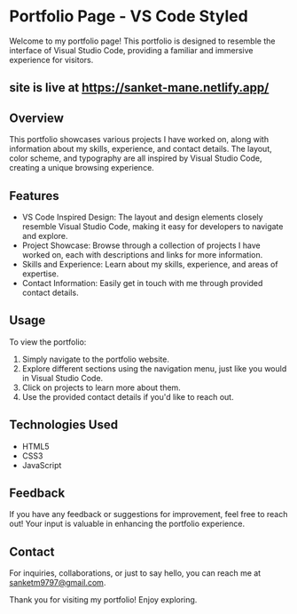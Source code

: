 # Portfolio Page - VS Code Styled

Welcome to my portfolio page! This portfolio is designed to resemble the interface of Visual Studio Code, providing a familiar and immersive experience for visitors.

## site is live at https://sanket-mane.netlify.app/

## Overview

This portfolio showcases various projects I have worked on, along with information about my skills, experience, and contact details. The layout, color scheme, and typography are all inspired by Visual Studio Code, creating a unique browsing experience.

## Features

- VS Code Inspired Design: The layout and design elements closely resemble Visual Studio Code, making it easy for developers to navigate and explore.
- Project Showcase: Browse through a collection of projects I have worked on, each with descriptions and links for more information.
- Skills and Experience: Learn about my skills, experience, and areas of expertise.
- Contact Information: Easily get in touch with me through provided contact details.

## Usage

To view the portfolio:
1. Simply navigate to the portfolio website.
2. Explore different sections using the navigation menu, just like you would in Visual Studio Code.
3. Click on projects to learn more about them.
4. Use the provided contact details if you'd like to reach out.

## Technologies Used

- HTML5
- CSS3
- JavaScript

## Feedback

If you have any feedback or suggestions for improvement, feel free to reach out! Your input is valuable in enhancing the portfolio experience.

## Contact

For inquiries, collaborations, or just to say hello, you can reach me at [sanketm9797@gmail.com](mailto:sanketm9797@gmail.com).

Thank you for visiting my portfolio! Enjoy exploring.
